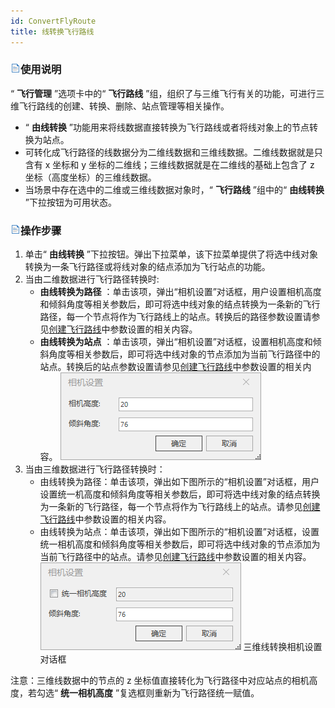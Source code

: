 ```yaml
---
id: ConvertFlyRoute
title: 线转换飞行路线  
---  
```

### ![](../../img/read.gif)使用说明

“ **飞行管理** ”选项卡中的“ **飞行路线** ”组，组织了与三维飞行有关的功能，可进行三维飞行路线的创建、转换、删除、站点管理等相关操作。

  * “ **由线转换** ”功能用来将线数据直接转换为飞行路线或者将线对象上的节点转换为站点。
  * 可转化成飞行路径的线数据分为二维线数据和三维线数据。二维线数据就是只含有 x 坐标和 y 坐标的二维线；三维线数据就是在二维线的基础上包含了 z 坐标（高度坐标）的三维线数据。
  * 当场景中存在选中的二维或三维线数据对象时，“ **飞行路线** ”组中的“ **由线转换** ”下拉按钮为可用状态。

### ![](../../img/read.gif)操作步骤

  1. 单击“ **由线转换** ”下拉按钮。弹出下拉菜单，该下拉菜单提供了将选中线对象转换为一条飞行路径或将线对象的结点添加为飞行站点的功能。
  2. 当由二维数据进行飞行路径转换时:
      * **由线转换为路径** ：单击该项，弹出“相机设置”对话框，用户设置相机高度和倾斜角度等相关参数后，即可将选中线对象的结点转换为一条新的飞行路径，每一个节点将作为飞行路线上的站点。转换后的路径参数设置请参见[创建飞行路线](CreateRoute)中参数设置的相关内容。
      * **由线转换为站点** ：单击该项，弹出“相机设置”对话框，设置相机高度和倾斜角度等相关参数后，即可将选中线对象的节点添加为当前飞行路径中的站点。转换后的站点参数设置请参见[创建飞行路线](CreateRoute)中参数设置的相关内容。
    ![](img/CameraSetting.png)  
  3. 当由三维数据进行飞行路径转换时：
      * 由线转换为路径：单击该项，弹出如下图所示的“相机设置”对话框，用户设置统一机高度和倾斜角度等相关参数后，即可将选中线对象的结点转换为一条新的飞行路径，每一个节点将作为飞行路线上的站点。请参见[创建飞行路线](CreateRoute)中参数设置的相关内容。
      * 由线转换为站点：单击该项，弹出如下图所示的“相机设置”对话框，设置统一相机高度和倾斜角度等相关参数后，即可将选中线对象的节点添加为当前飞行路径中的站点。请参见[创建飞行路线](CreateRoute)中参数设置的相关内容。
    ![](img/CameraSetting3D.png) 
三维线转换相机设置对话框  
  
注意：三维线数据中的节点的 z 坐标值直接转化为飞行路径中对应站点的相机高度，若勾选“ **统一相机高度** ”复选框则重新为飞行路径统一赋值。



